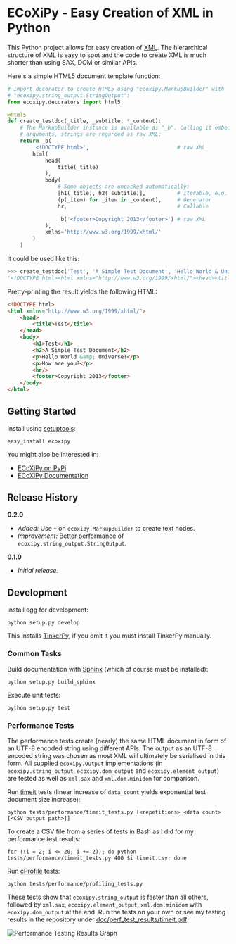 ECoXiPy - Easy Creation of XML in Python
========================================

This Python project allows for easy creation of [XML](http://www.w3.org/XML/).
The hierarchical structure of XML is easy to spot and the code to create XML
is much shorter than using SAX, DOM or similar APIs.

Here's a simple HTML5 document template function:

```python
# Import decorator to create HTML5 using "ecoxipy.MarkupBuilder" with
# "ecoxipy.string_output.StringOutput":
from ecoxipy.decorators import html5

@html5
def create_testdoc(_title, _subtitle, *_content):
    # The MarkupBuilder instance is available as "_b". Calling it embeds the
    # arguments, strings are regarded as raw XML:
    return _b(
        '<!DOCTYPE html>',                            # raw XML
        html(
            head(
                title(_title)
            ),
            body(
                # Some objects are unpacked automatically:
                [h1(_title), h2(_subtitle)],          # Iterable, e.g. a List
                (p(_item) for _item in _content),     # Generator
                hr,                                   # Callable

                _b('<footer>Copyright 2013</footer>') # raw XML
            ),
            xmlns='http://www.w3.org/1999/xhtml/'
        )
    )
```

It could be used like this:

```python
>>> create_testdoc('Test', 'A Simple Test Document', 'Hello World & Universe!', 'How are you?')
'<!DOCTYPE html><html xmlns="http://www.w3.org/1999/xhtml/"><head><title>Test</title></head><body><h1>Test</h1><h2>A Simple Test Document</h2><p>Hello World &amp; Universe!</p><p>How are you?</p><hr/><footer>Copyright 2013</footer></body></html>'
```

Pretty-printing the result yields the following HTML:

```HTML
<!DOCTYPE html>
<html xmlns="http://www.w3.org/1999/xhtml/">
    <head>
        <title>Test</title>
    </head>
    <body>
        <h1>Test</h1>
        <h2>A Simple Test Document</h2>
        <p>Hello World &amp; Universe!</p>
        <p>How are you?</p>
        <hr/>
        <footer>Copyright 2013</footer>
    </body>
</html>
```


## Getting Started

Install using [setuptools](https://pypi.python.org/pypi/setuptools):

    easy_install ecoxipy


You might also be interested in:

* [ECoXiPy on PyPi](https://pypi.python.org/pypi/ECoXiPy)
* [ECoXiPy Documentation](http://pythonhosted.org/ECoXiPy/)


## Release History

**0.2.0**
* *Added:* Use `+` on `ecoxipy.MarkupBuilder` to create text nodes.
* *Improvement:* Better performance of `ecoxipy.string_output.StringOutput`.


**0.1.0**
* *Initial release.*


## Development

Install egg for development:

    python setup.py develop


This installs [TinkerPy](https://github.com/IvIePhisto/TinkerPy), if you omit
it you must install TinkerPy manually.


### Common Tasks

Build documentation with [Sphinx](http://sphinx-doc.org) (which of course
must be installed):

    python setup.py build_sphinx

Execute unit tests:

    python setup.py test


### Performance Tests

The performance tests create (nearly) the same HTML document in form of an
UTF-8 encoded string using different APIs. The output as an UTF-8 encoded
string was chosen as most XML will ultimately be serialised in this form. All
supplied `ecoxipy.Output` implementations (in `ecoxipy.string_output`,
`ecoxipy.dom_output` and `ecoxipy.element_output`) are tested as well as
`xml.sax` and `xml.dom.minidom` for comparison.


Run [timeit](http://docs.python.org/2/library/timeit.html) tests (linear
increase of `data_count` yields exponential test document size increase):

    python tests/performance/timeit_tests.py [<repetitions> <data count> [<CSV output path>]]


To create a CSV file from a series of tests in Bash as I did for my
performance test results:

    for ((i = 2; i <= 20; i += 2)); do python tests/performance/timeit_tests.py 400 $i timeit.csv; done


Run [cProfile](http://docs.python.org/2/library/profile.html) tests:

    python tests/performance/profiling_tests.py


These tests show that `ecoxipy.string_output` is faster than all others,
followed by `xml.sax`, `ecoxipy.element_output`, `xml.dom.minidom` with
`ecoxipy.dom_output` at the end. Run the tests on your own or see my testing
results in the repository under
[doc/perf_test_results/timeit.pdf](https://raw.github.com/IvIePhisto/ECoXiPy/master/doc/perf_test_results/timeit.pdf).

![Performance Testing Results Graph](https://raw.github.com/IvIePhisto/ECoXiPy/master/doc/perf_test_results/timeit.png)
